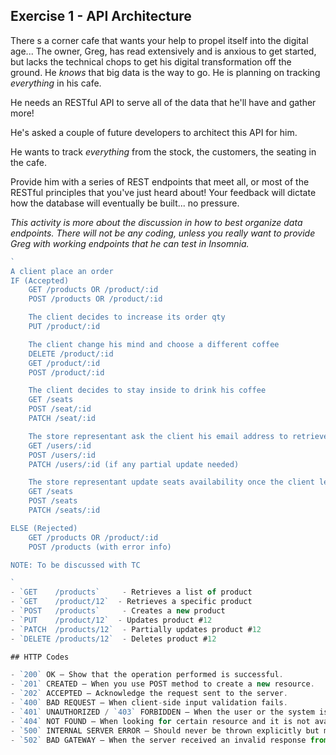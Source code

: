 ## Exercise 1 - API Architecture

There s a corner cafe that wants your help to propel itself into the digital age... The owner, Greg, has read extensively and is anxious to get started, but lacks the technical chops to get his digital transformation off the ground. He _knows_ that big data is the way to go. He is planning on tracking _everything_ in his cafe.

He needs an RESTful API to serve all of the data that he'll have and gather more!

He's asked a couple of future developers to architect this API for him.

He wants to track _everything_ from the stock, the customers, the seating in the cafe.

Provide him with a series of REST endpoints that meet all, or most of the RESTful principles that you've just heard about! Your feedback will dictate how the database will eventually be built... no pressure.

_This activity is more about the discussion in how to best organize data endpoints. There will not be any coding, unless you really want to provide Greg with working endpoints that he can test in Insomnia._

```js
`
A client place an order
IF (Accepted)
    GET /products OR /product/:id
    POST /products OR /product/:id

    The client decides to increase its order qty
    PUT /product/:id

    The client change his mind and choose a different coffee
    DELETE /product/:id
    GET /product/:id
    POST /product/:id

    The client decides to stay inside to drink his coffee
    GET /seats
    POST /seat/:id
    PATCH /seat/:id

    The store representant ask the client his email address to retrieve his profile
    GET /users/:id
    POST /users/:id
    PATCH /users/:id (if any partial update needed)

    The store representant update seats availability once the client leaves
    GET /seats
    POST /seats
    PATCH /seats/:id

ELSE (Rejected)
    GET /products OR /product/:id
    POST /products (with error info)

NOTE: To be discussed with TC

`
- `GET    /products`     - Retrieves a list of product
- `GET    /product/12`  - Retrieves a specific product
- `POST   /products`     - Creates a new product
- `PUT    /product/12`  - Updates product #12
- `PATCH  /products/12`  - Partially updates product #12
- `DELETE /products/12`  - Deletes product #12

## HTTP Codes

- `200` OK — Show that the operation performed is successful.
- `201` CREATED — When you use POST method to create a new resource.
- `202` ACCEPTED — Acknowledge the request sent to the server.
- `400` BAD REQUEST — When client-side input validation fails.
- `401` UNAUTHORIZED / `403` FORBIDDEN — When the user or the system is not authorized to perform an operation.
- `404` NOT FOUND — When looking for certain resource and it is not available in the system.
- `500` INTERNAL SERVER ERROR — Should never be thrown explicitly but might occur if the system fails.
- `502` BAD GATEWAY — When the server received an invalid response from the upstream server.

```
